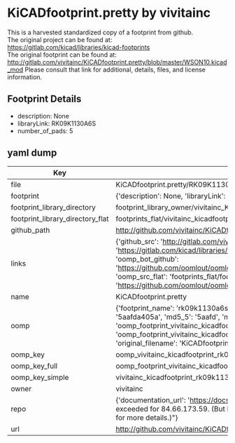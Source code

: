 # KiCADfootprint.pretty by vivitainc  
This is a harvested standardized copy of a footprint from github.  
The original project can be found at:  
https://gitlab.com/kicad/libraries/kicad-footprints  
The original footprint can be found at:
http://gitlab.com/vivitainc/KiCADfootprint.pretty/blob/master/WSON10.kicad_mod
Please consult that link for additional, details, files, and license information.  
## Footprint Details
* description: None  
* libraryLink: RK09K1130A6S  
* number_of_pads: 5  
## yaml dump  
| Key | Value |  
| --- | --- |  
| file | KiCADfootprint.pretty/RK09K1130A6S.kicad_mod |  
| footprint | {'description': None, 'libraryLink': 'RK09K1130A6S', 'number_of_pads': 5} |  
| footprint_library_directory | footprint_library_owner/vivitainc_KiCADfootprint.pretty |  
| footprint_library_directory_flat | footprints_flat/vivitainc_kicadfootprint_rk09k1130a6s/working |  
| github_path | http://github.com/vivitainc/KiCADfootprint.pretty/blob/master/RK09K1130A6S.kicad_mod |  
| links | {'github_src': 'http://gitlab.com/vivitainc/KiCADfootprint.pretty/blob/master/WSON10.kicad_mod', 'github_src_repo': 'https://gitlab.com/kicad/libraries/kicad-footprints', 'oomp_bot': 'footprints/vivitainc_kicadfootprint_rk09k1130a6s/working', 'oomp_bot_github': 'https://github.com/oomlout/oomlout_oomp_footprint_bot/tree/main/footprints/vivitainc_kicadfootprint_rk09k1130a6s/working', 'oomp_src_flat': 'footprints_flat/footprints_flat/vivitainc_kicadfootprint_rk09k1130a6s/working', 'oomp_src_flat_github': 'https://github.com/oomlout/oomlout_oomp_footprint_src/tree/main/footprints_flat/vivitainc_kicadfootprint_rk09k1130a6s/working'} |  
| name | KiCADfootprint.pretty |  
| oomp | {'footprint_name': 'rk09k1130a6s', 'library_name': 'kicadfootprint', 'md5': '5aafda405a91e18aa716bb34ef2bc456', 'md5_10': '5aafda405a', 'md5_5': '5aafd', 'md5_6': '5aafda', 'oomp_key': 'oomp_vivitainc_kicadfootprint_rk09k1130a6s', 'oomp_key_extra': 'oomp_footprint_vivitainc_kicadfootprint_rk09k1130a6s', 'oomp_key_full': 'oomp_footprint_vivitainc_kicadfootprint_rk09k1130a6s_5aafda', 'oomp_key_simple': 'vivitainc_kicadfootprint_rk09k1130a6s', 'original_filename': 'KiCADfootprint.pretty/RK09K1130A6S.kicad_mod', 'owner_name': 'vivitainc'} |  
| oomp_key | oomp_vivitainc_kicadfootprint_rk09k1130a6s |  
| oomp_key_full | oomp_footprint_vivitainc_kicadfootprint_rk09k1130a6s |  
| oomp_key_simple | vivitainc_kicadfootprint_rk09k1130a6s |  
| owner | vivitainc |  
| repo | {'documentation_url': 'https://docs.github.com/rest/overview/resources-in-the-rest-api#rate-limiting', 'message': "API rate limit exceeded for 84.66.173.59. (But here's the good news: Authenticated requests get a higher rate limit. Check out the documentation for more details.)"} |  
| url | http://github.com/vivitainc/KiCADfootprint.pretty |  

